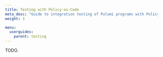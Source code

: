 ```yaml
---
title: Testing with Policy-as-Code
meta_desc: "Guide to integration testing of Pulumi programs with Policy as Code (CrossGuard)."
weight: 3

menu:
  userguides:
    parent: testing
---
```


TODO.
